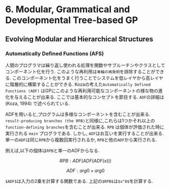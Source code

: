 # 6. Modular, Grammatical and Developmental Tree-based GP

## Evolving Modular and Hierarchical Structures

### Automatically Defined Functions (AFS)

人間のプログラマは繰り返し使われる処理を関数やサブルーチンやクラスとしてコンポーネント化を行う. このような再利用は`車輪の再発明`を排除することができる. このコンポーネント化をうまく行うことでシステムを低レイヤから高レイヤに階層的に構築することができる. Kozaの考えた`Automatically Defined Functions (ADF)` はGPにこのような再利用可能なコンポーネントの様な物の進化を与えることが出来る. ここでは基本的なコンセプトを節目する. `ADF`の詳細は (Koza, 1994) で述べられている.

 ADFを用いると,プログラムは多様なコンポーネントを含むことが出来る. `result-producing branches (the RPB)`と同様に,これらは1つかそれ以上の`function-defining branches`を含むことが出来る. `RPB` は個体が評価された時に実行される `main` プログラである. しかし, `ADF`はお互いを実行することが出来る. 単一の`ADF`は同じ`RPB`から複数回実行されるか, `RPB`と他の`ADF`から実行される. 

 例えば,以下の個体は`RPB`と単一のADFからなる.

```math
RPB : ADF(ADF(ADF(x)))
```

```math
ADF : arg0 \times arg0
```

`$ADF$`は入力の2乗を計算する関数である. 上記の`$RPB$`は`$x^8$`を計算する.